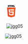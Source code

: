 <p align="left"> <a href="https://www.w3.org/html/" target="_blank" rel="noreferrer"> <img src="https://raw.githubusercontent.com/devicons/devicon/master/icons/html5/html5-original-wordmark.svg" alt="html5" width="40" height="40"/> </a> </p>

<p>&nbsp;<img align="center" src="https://github-readme-stats.vercel.app/api?username=jgg05&show_icons=true&locale=en" alt="jgg05" /></p>

<p><img align="center" src="https://github-readme-streak-stats.herokuapp.com/?user=jgg05&" alt="jgg05" /></p>

